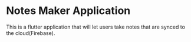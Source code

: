 # Notes Maker Application
This is a flutter application that will let users take notes that are synced to the cloud(Firebase).
